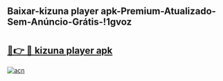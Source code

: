 
## Baixar-kizuna player apk-Premium-Atualizado-Sem-Anúncio-Grátis-!1gvoz

# <h2><a href="https://andorid.site?title=kizuna_player_apk&ref=27">🔗👉 🔴 kizuna player apk</a></h2>

[![acn](https://github.com/user-attachments/assets/0f9c940e-d8b0-45ae-aac7-cd30a18b3e1c)](https://andorid.site?title=kizuna_player_apk&ref=27)

